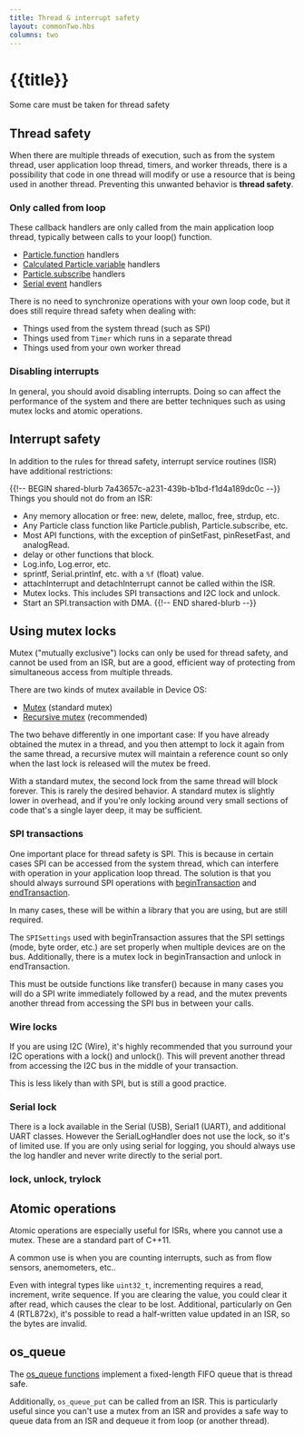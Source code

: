 ```yaml
---
title: Thread & interrupt safety
layout: commonTwo.hbs
columns: two
---
```


# {{title}}

Some care must be taken for thread safety

## Thread safety

When there are multiple threads of execution, such as from the system thread, user application loop thread, timers, and
worker threads, there is a possibility that code in one thread will modify or use a resource that is being used in another
thread. Preventing this unwanted behavior is **thread safety**.

### Only called from loop

These callback handlers are only called from the main application loop thread, typically between calls to your loop() function.

- [Particle.function](/reference/device-os/api/cloud-functions/particle-function/) handlers
- [Calculated Particle.variable](/reference/device-os/api/cloud-functions/particle-variable-calculated/) handlers
- [Particle.subscribe](/reference/device-os/api/cloud-functions/particle-subscribe/) handlers
- [Serial event](/reference/device-os/api/serial/serialevent/) handlers

There is no need to synchronize operations with your own loop code, but it does still require thread safety when dealing with:

- Things used from the system thread (such as SPI)
- Things used from `Timer` which runs in a separate thread
- Things used from your own worker thread

### Disabling interrupts

In general, you should avoid disabling interrupts. Doing so can affect the performance of the system
and there are better techniques such as using mutex locks and atomic operations.


## Interrupt safety

In addition to the rules for thread safety, interrupt service routines (ISR) have additional restrictions:

{{!-- BEGIN shared-blurb 7a43657c-a231-439b-b1bd-f1d4a189dc0c --}}
Things you should not do from an ISR:

- Any memory allocation or free: new, delete, malloc, free, strdup, etc.
- Any Particle class function like Particle.publish, Particle.subscribe, etc.
- Most API functions, with the exception of pinSetFast, pinResetFast, and analogRead.
- delay or other functions that block.
- Log.info, Log.error, etc.
- sprintf, Serial.printlnf, etc. with a `%f` (float) value.
- attachInterrupt and detachInterrupt cannot be called within the ISR.
- Mutex locks. This includes SPI transactions and I2C lock and unlock.
- Start an SPI.transaction with DMA.
{{!-- END shared-blurb --}}


## Using mutex locks

Mutex ("mutually exclusive") locks can only be used for thread safety, and cannot be used from an ISR, but are a good, efficient way of protecting from simultaneous access from multiple threads.

There are two kinds of mutex available in Device OS:

- [Mutex](/firmware/software-design/threading-explainer/#mutex) (standard mutex)
- [Recursive mutex](/firmware/software-design/threading-explainer/#recursivemutex) (recommended)

The two behave differently in one important case: If you have already obtained the mutex in a thread, and you then attempt to lock it again from the same thread, a recursive mutex will maintain a reference count so only when the last lock is released will the mutex be freed. 

With a standard mutex, the second lock from the same thread will block forever. This is rarely the desired behavior. A standard mutex is slightly lower in overhead, and if you're only locking around very small sections of code that's a single layer deep, it may be sufficient.

### SPI transactions

One important place for thread safety is SPI. This is because in certain cases SPI can be accessed from the system thread,
which can interfere with operation in your application loop thread. The solution is that you should always surround 
SPI operations with [beginTransaction](/reference/device-os/api/spi/begintransaction/#begintransaction-) and [endTransaction](/reference/device-os/api/spi/endtransaction/).

In many cases, these will be within a library that you are using, but are still required.

The `SPISettings` used with beginTransaction assures that the SPI settings (mode, byte order, etc.) are set properly
when multiple devices are on the bus. Additionally, there is a mutex lock in beginTransaction and unlock in endTransaction.

This must be outside functions like transfer() because in many cases you will do a SPI write immediately followed by a
read, and the mutex prevents another thread from accessing the SPI bus in between your calls.


### Wire locks

If you are using I2C (Wire), it's highly recommended that you surround your I2C operations with a lock() and
unlock(). This will prevent another thread from accessing the I2C bus in the middle of your transaction.

This is less likely than with SPI, but is still a good practice.

### Serial lock

There is a lock available in the Serial (USB), Serial1 (UART), and additional UART classes. However the SerialLogHandler
does not use the lock, so it's of limited use. If you are only using serial for logging, you should always use
the log handler and never write directly to the serial port.

### lock, unlock, trylock


## Atomic operations

Atomic operations are especially useful for ISRs, where you cannot use a mutex. These are a standard part of C++11.

A common use is when you are counting interrupts, such as from flow sensors, anemometers, etc.. 

Even with integral types like `uint32_t`, incrementing requires a read, increment, write sequence. If you are clearing the value,
you could clear it after read, which causes the clear to be lost. Additional, particularly on Gen 4 (RTL872x), it's possible
to read a half-written value updated in an ISR, so the bytes are invalid.


## os\_queue

The [os\_queue functions](/firmware/software-design/threading-explainer/#queue-functions) implement a fixed-length FIFO queue that is thread safe. 

Additionally, `os_queue_put` can be called from an ISR. This is particularly useful since you can't use a mutex from an ISR and provides 
a safe way to queue data from an ISR and dequeue it from loop (or another thread).

